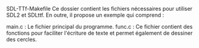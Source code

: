 SDL-TTf-Makefile
Ce dossier contient les fichiers nécessaires pour utiliser SDL2 et SDLttf. En outre, il propose un exemple qui comprend :

main.c : Le fichier principal du programme.
func.c : Ce fichier contient des fonctions pour faciliter l'écriture de texte et permet également de dessiner des cercles.
